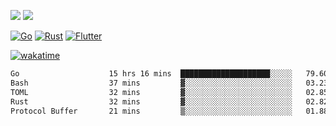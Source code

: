 [![](https://img.shields.io/badge/Windows_11-Pro-292e33?style=flat-square&logo=windows&logoColor=ffffff)](https://www.microsoft.com/en-us/windows/)
[![](https://img.shields.io/badge/macOS-Sonoma-292e33?style=flat-square&logo=apple&logoColor=ffffff)](https://www.apple.com/macbook-pro/) 

[![Go](https://img.shields.io/badge/-Go-DEA584?style=flat&logo=go&logoColor=000000)](https://golang.org/)
[![Rust](https://img.shields.io/badge/-Rust-DEA584?style=flat&logo=rust&logoColor=000000)](https://www.rust-lang.org)
[![Flutter](https://img.shields.io/badge/-Flutter-DEA584?style=flat&logo=flutter&logoColor=000000)](https://flutter.dev/)

[![wakatime](https://wakatime.com/badge/user/9bb0c784-91ca-4b5c-8e9c-b13ece0f7b09.svg)](https://wakatime.com/@9bb0c784-91ca-4b5c-8e9c-b13ece0f7b09)


<!--START_SECTION:waka-->

```txt
Go                    15 hrs 16 mins  ████████████████████░░░░░   79.60 %
Bash                  37 mins         ▓░░░░░░░░░░░░░░░░░░░░░░░░   03.23 %
TOML                  32 mins         ▓░░░░░░░░░░░░░░░░░░░░░░░░   02.85 %
Rust                  32 mins         ▓░░░░░░░░░░░░░░░░░░░░░░░░   02.82 %
Protocol Buffer       21 mins         ▒░░░░░░░░░░░░░░░░░░░░░░░░   01.88 %
```

<!--END_SECTION:waka-->

